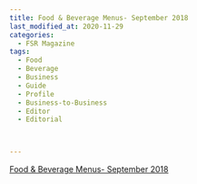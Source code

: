 ```yaml
---
title: Food & Beverage Menus- September 2018
last_modified_at: 2020-11-29
categories:
  - FSR Magazine
tags:
  - Food
  - Beverage
  - Business
  - Guide
  - Profile
  - Business-to-Business
  - Editor
  - Editorial 



---
```


[Food & Beverage Menus- September 2018](http://www.omagdigital.com/publication/?i=519801&ver=html5&p=18)
